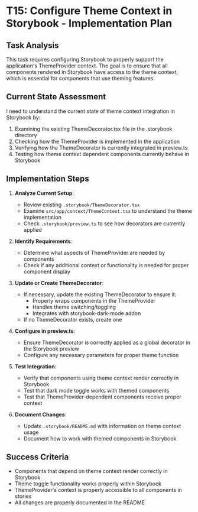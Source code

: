 # T15: Configure Theme Context in Storybook - Implementation Plan

## Task Analysis

This task requires configuring Storybook to properly support the application's ThemeProvider context. The goal is to ensure that all components rendered in Storybook have access to the theme context, which is essential for components that use theming features.

## Current State Assessment

I need to understand the current state of theme context integration in Storybook by:

1. Examining the existing ThemeDecorator.tsx file in the .storybook directory
2. Checking how the ThemeProvider is implemented in the application
3. Verifying how the ThemeDecorator is currently integrated in preview.ts
4. Testing how theme context dependent components currently behave in Storybook

## Implementation Steps

1. **Analyze Current Setup**:

   - Review existing `.storybook/ThemeDecorator.tsx`
   - Examine `src/app/context/ThemeContext.tsx` to understand the theme implementation
   - Check `.storybook/preview.ts` to see how decorators are currently applied

2. **Identify Requirements**:

   - Determine what aspects of ThemeProvider are needed by components
   - Check if any additional context or functionality is needed for proper component display

3. **Update or Create ThemeDecorator**:

   - If necessary, update the existing ThemeDecorator to ensure it:
     - Properly wraps components in the ThemeProvider
     - Handles theme switching/toggling
     - Integrates with storybook-dark-mode addon
   - If no ThemeDecorator exists, create one

4. **Configure in preview.ts**:

   - Ensure ThemeDecorator is correctly applied as a global decorator in the Storybook preview
   - Configure any necessary parameters for proper theme function

5. **Test Integration**:

   - Verify that components using theme context render correctly in Storybook
   - Test that dark mode toggle works with themed components
   - Test that ThemeProvider-dependent components receive proper context

6. **Document Changes**:
   - Update `.storybook/README.md` with information on theme context usage
   - Document how to work with themed components in Storybook

## Success Criteria

- Components that depend on theme context render correctly in Storybook
- Theme toggle functionality works properly within Storybook
- ThemeProvider's context is properly accessible to all components in stories
- All changes are properly documented in the README
